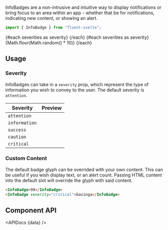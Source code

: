 <script lang="ts">
    import { InfoBadge, Button } from "$lib";
    import { Showcase, APIDocs } from "$site/lib";

    import data from "$lib/InfoBadge/InfoBadge.svelte?raw&sveld";

    const severities = ["information", "attention", "success", "caution", "critical"];
</script>

InfoBadges are a non-intrusive and intuitive way to display notifications or bring focus to an area within an app - whether that be for notifications, indicating new content, or showing an alert.

```ts
import { InfoBadge } from "fluent-svelte";
```

<Showcase repl="789be6a7b377455aab6f44e123885423" columns={5}>
    {#each severities as severity}
        <InfoBadge {severity} />
    {/each}
    {#each severities as severity}
        <InfoBadge {severity}>{Math.floor(Math.random() * 10)}</InfoBadge>
    {/each}
</Showcase>

## Usage

### Severity

InfoBadges can take in a `severity` prop, which represent the type of information you wish to convey to the user. The default severity is `attention`.

| Severity      | Preview                              |
| ------------- | ------------------------------------ |
| `attention`   | <InfoBadge severity="attention" />   |
| `information` | <InfoBadge severity="information" /> |
| `success`     | <InfoBadge severity="success" />     |
| `caution`     | <InfoBadge severity="caution" />     |
| `critical`    | <InfoBadge severity="critical" />    |

### Custom Content

The default badge glyph can be overrided with your own content. This can be useful if you wish display text, or an alert count. Passing HTML content into the default slot will override the glyph with said content.

```html
<InfoBadge>99</InfoBadge>
<InfoBadge severity="critical">bazinga</InfoBadge>
```

## Component API

<APIDocs {data} />
